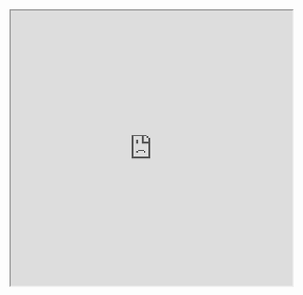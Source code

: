 <iframe height=498 width=510 src="https://github.com/Xuyadongfight/yd_resources/blob/main/ydhotreload/hot_reload_demo.gif">
